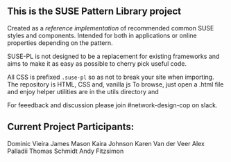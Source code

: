 ## This is the SUSE Pattern Library project 

Created as a *reference implementation* of recommended common SUSE styles and components.
Intended for both in applications or online properties depending on the pattern.

SUSE-PL is not designed to be a replacement for existing frameworks and aims to make it as easy as possible to cherry pick useful code.

All CSS is prefixed `.suse-pl` so as not to break your site when importing.
The repository is HTML, CSS and, vanilla js 
To browse, just open a .html file and enjoy
helper utilities are in the utils directory and

For feeedback and discussion please join #network-design-cop on slack.

## Current Project Participants: 
Dominic Vieira
James Mason
Kaira Johnson
Karen Van der Veer
Alex Palladii
Thomas Schmidt
Andy Fitzsimon
